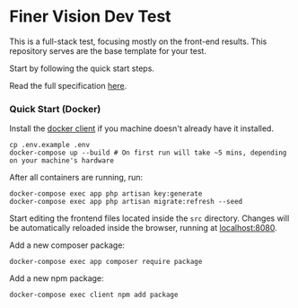 # Finer Vision Dev Test

This is a full-stack test, focusing mostly on the front-end results. This repository serves are the base template for your test.

Start by following the quick start steps.

Read the full specification [here](https://bit.ly/fv-dev-test).

### Quick Start (Docker)

Install the [docker client](https://docs.docker.com/#run-docker-anywhere) if you machine doesn't already have it installed.

```shell
cp .env.example .env
docker-compose up --build # On first run will take ~5 mins, depending on your machine's hardware
```

After all containers are running, run:

```shell
docker-compose exec app php artisan key:generate
docker-compose exec app php artisan migrate:refresh --seed
```

Start editing the frontend files located inside the `src` directory. Changes will be automatically reloaded inside the browser, running at [localhost:8080](http://localhost:8080).

Add a new composer package:

```shell
docker-compose exec app composer require package
```

Add a new npm package:

```shell
docker-compose exec client npm add package
```
